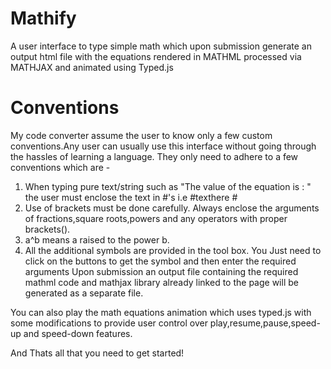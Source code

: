 # Mathify
A user interface to type simple math which upon submission generate an output html file with the equations rendered in MATHML processed via MATHJAX and animated using Typed.js

# Conventions
My code converter assume the user to know only a few custom conventions.Any user can usually use this interface without going through the hassles of learning a language. They only need to adhere to a few conventions which are - 
1. When typing pure text/string such as "The value of the equation is : " the user must enclose the text in #'s i.e #texthere #
2. Use of brackets must be done carefully. Always enclose the arguments of fractions,square roots,powers and any operators with proper brackets().
3. a^b means a raised to the power b.
4. All the additional symbols are provided in the tool box. You Just need to click on the buttons to get the symbol and then enter the required arguments
Upon submission an output file containing the required mathml code and mathjax library already linked to the page will be generated as a separate file. 

You can also play the math equations animation which uses typed.js with some modifications to provide user control over play,resume,pause,speed-up and speed-down features.

And Thats all that you need to get started!
